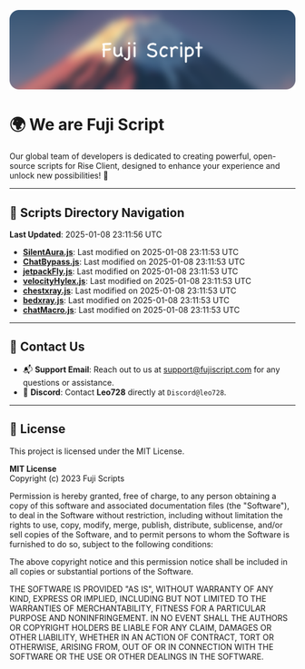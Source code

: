 ![Banner](.github/b.webp)

# 🌍 **We are Fuji Script**

Our global team of developers is dedicated to creating powerful, open-source scripts for Rise Client, designed to enhance your experience and unlock new possibilities! 🌟

---
<!-- SCRIPTS_NAVIGATION_START -->
## 📂 **Scripts Directory Navigation**

**Last Updated**: 2025-01-08 23:11:56 UTC

- **[SilentAura.js](scripts/SilentAura.js)**: Last modified on 2025-01-08 23:11:53 UTC
- **[ChatBypass.js](scripts/ChatBypass.js)**: Last modified on 2025-01-08 23:11:53 UTC
- **[jetpackFly.js](scripts/jetpackFly.js)**: Last modified on 2025-01-08 23:11:53 UTC
- **[velocityHylex.js](scripts/velocityHylex.js)**: Last modified on 2025-01-08 23:11:53 UTC
- **[chestxray.js](scripts/chestxray.js)**: Last modified on 2025-01-08 23:11:53 UTC
- **[bedxray.js](scripts/bedxray.js)**: Last modified on 2025-01-08 23:11:53 UTC
- **[chatMacro.js](scripts/chatMacro.js)**: Last modified on 2025-01-08 23:11:53 UTC

<!-- SCRIPTS_NAVIGATION_END -->

---

## 💬 **Contact Us**  
- 📬 **Support Email**: Reach out to us at [support@fujiscript.com](mailto:support@fujiscript.com) for any questions or assistance.  
- 💬 **Discord**: Contact **Leo728** directly at `Discord@leo728`.

---

## 📜 **License**

This project is licensed under the MIT License.  

**MIT License**  
Copyright (c) 2023 Fuji Scripts  

Permission is hereby granted, free of charge, to any person obtaining a copy of this software and associated documentation files (the "Software"), to deal in the Software without restriction, including without limitation the rights to use, copy, modify, merge, publish, distribute, sublicense, and/or sell copies of the Software, and to permit persons to whom the Software is furnished to do so, subject to the following conditions:  

The above copyright notice and this permission notice shall be included in all copies or substantial portions of the Software.  

THE SOFTWARE IS PROVIDED "AS IS", WITHOUT WARRANTY OF ANY KIND, EXPRESS OR IMPLIED, INCLUDING BUT NOT LIMITED TO THE WARRANTIES OF MERCHANTABILITY, FITNESS FOR A PARTICULAR PURPOSE AND NONINFRINGEMENT. IN NO EVENT SHALL THE AUTHORS OR COPYRIGHT HOLDERS BE LIABLE FOR ANY CLAIM, DAMAGES OR OTHER LIABILITY, WHETHER IN AN ACTION OF CONTRACT, TORT OR OTHERWISE, ARISING FROM, OUT OF OR IN CONNECTION WITH THE SOFTWARE OR THE USE OR OTHER DEALINGS IN THE SOFTWARE.  
